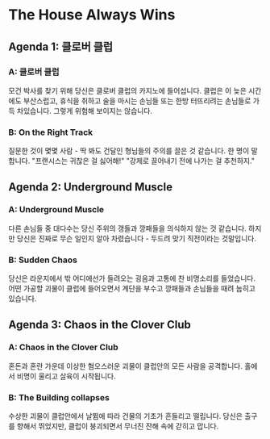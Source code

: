 # The House Always Wins

## Agenda 1: 클로버 클럽

### A: 클로버 클럽
모건 박사를 찾기 위해 당신은 클로버 클럽의 카지노에 들어섭니다. 클럽은 이 늦은 시간에도 부산스럽고, 휴식을 취하고 술을 마시는 손님들 또는 한방 터뜨리려는 손님들로 가득 차있습니다. 그렇게 위험해 보이지는 않습니다.

### B: On the Right Track
질문한 것이 몇몇 사람 - 딱 봐도 건달인 형님들의 주의를 끌은 것 같습니다. 한 명이 말합니다. "프랜시스는 귀찮은 걸 싫어해!" "강제로 끌어내기 전에 나가는 걸 추천하지."

## Agenda 2: Underground Muscle

### A: Underground Muscle
다른 손님들 중 대다수는 당신 주위의 갱들과 깡패들을 의식하지 않는 것 같습니다. 하지만 당신은 진짜로 무슨 일인지 알아 차렸습니다 - 두드려 맞기 직전이라는 것말입니다.

### B: Sudden Chaos
당신은 라운지에서 밖 어디에선가 들려오는 굉음과 고통에 찬 비명소리를 들었습니다. 어떤 가공할 괴물이 클럽에 들어오면서 계단을 부수고 깡패들과 손님들을 때려 눕히고 있습니다.

## Agenda 3: Chaos in the Clover Club

### A: Chaos in the Clover Club
혼돈과 혼란 가운데 이상한 혐오스러운 괴물이 클럽안의 모든 사람을 공격합니다. 홀에서 비명이 울리고 살육이 시작됩니다.

### B: The Building collapses
수상한 괴물이 클럽안에서 날뜀에 따라 건물의 기초가 흔들리고 떨립니다. 당신은 출구를 향해서 뛰었지만, 클럽이 붕괴되면서 무너진 잔해 속에 갇히고 맙니다.
